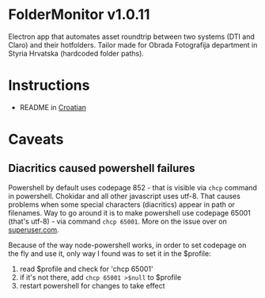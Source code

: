 # FolderMonitor v1.0.11

Electron app that automates asset roundtrip between two systems (DTI and Claro) and their hotfolders. Tailor made for Obrada Fotografija department in Styria Hrvatska (hardcoded folder paths).

# Instructions
- README in [Croatian](./README.hr.md)

# Caveats

## Diacritics caused powershell failures
Powershell by default uses codepage 852 - that is visible via `chcp` command in powershell. Chokidar and all other javascript uses utf-8. That causes problems when some special characters (diacritics) appear in path or filenames. Way to go around it is to make powershell use codepage 65001 (that's utf-8) - via command `chcp 65001`. More on the issue over on [superuser.com](https://superuser.com/questions/269818/change-default-code-page-of-windows-console-to-utf-8).

Because of the way node-powershell works, in order to set codepage on the fly and use it, only way I found was to set it in the $profile:
1. read $profile and check for 'chcp 65001'
2. if it's not there, add `chcp 65001 >$null` to $profile
3. restart powershell for changes to take effect

